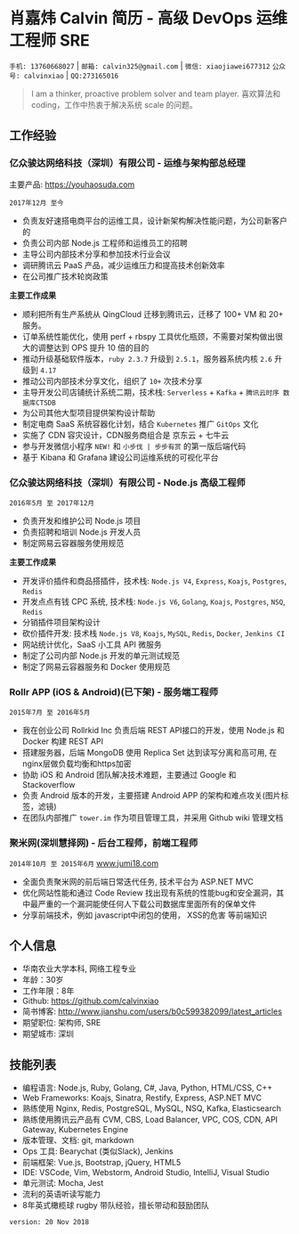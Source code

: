 # 肖嘉炜 Calvin 简历 - 高级 DevOps 运维工程师 SRE

`手机: 13760668027` | `邮箱: calvin325@gmail.com` | `微信: xiaojiawei677312` `公众号: calvinxiao` | `QQ:273165016` 

> I am a thinker, proactive problem solver and team player. 喜欢算法和 coding，工作中热衷于解决系统 scale 的问题。

## 工作经验

### 亿众骏达网络科技（深圳）有限公司 - 运维与架构部总经理

主要产品: https://youhaosuda.com

`2017年12月 至今`

* 负责友好速搭电商平台的运维工具，设计新架构解决性能问题，为公司新客户的    
* 负责公司内部 Node.js 工程师和运维员工的招聘
* 主导公司内部技术分享和参加技术行业会议
* 调研腾讯云 PaaS 产品，减少运维压力和提高技术创新效率
* 在公司推广技术轮岗政策

**主要工作成果**

* 顺利把所有生产系统从 QingCloud 迁移到腾讯云，迁移了 100+ VM 和 20+ 服务。
* 订单系统性能优化，使用 perf + rbspy 工具优化瓶颈，不需要对架构做出很大的调整达到 OPS 提升 10 倍的目的
* 推动升级基础软件版本，`ruby 2.3.7` 升级到 `2.5.1`，服务器系统内核 `2.6` 升级到 `4.17`
* 推动公司内部技术分享文化，组织了 `10+` 次技术分享
* 主导开发公司店铺统计系统二期，技术栈: `Serverless` + `Kafka` + `腾讯云时序 数据库CTSDB`
* 为公司其他大型项目提供架构设计帮助
* 制定电商 SaaS 系统容器化计划，结合 `Kubernetes` 推广 `GitOps` 文化
* 实施了 CDN 容灾设计，CDN服务商组合是 京东云 + 七牛云
* 参与开发微信小程序 `NEW!` 和 `小步伐 | 步步有赏` 的第一版后端代码
* 基于 Kibana 和 Grafana 建设公司运维系统的可视化平台

### 亿众骏达网络科技（深圳）有限公司 - Node.js 高级工程师

`2016年5月 至 2017年12月`

* 负责开发和维护公司 Node.js 项目
* 负责招聘和培训 Node.js 开发人员
* 制定网易云容器服务使用规范

**主要工作成果**

* 开发评价插件和商品搭插件，技术栈: `Node.js V4`, `Express`, `Koajs`, `Postgres`, `Redis`
* 开发点点有钱 CPC 系统, 技术栈: `Node.js V6`, `Golang`, `Koajs`, `Postgres`, `NSQ`, `Redis`
* 分销插件项目架构设计
* 砍价插件开发: 技术栈 `Node.js V8`, `Koajs`, `MySQL`, `Redis`, `Docker`, `Jenkins CI`
* 网站统计优化，SaaS 小工具 API 微服务
* 制定了公司内部 Node.js 开发的单元测试规范
* 制定了网易云容器服务和 Docker 使用规范

### Rollr APP (iOS & Android)(已下架) - 服务端工程师

`2015年7月 至 2016年5月` 

* 我在创业公司 Rollrkid Inc 负责后端 REST API接口的开发，使用 Node.js 和 Docker 构建 REST API
* 搭建服务器，后端 MongoDB 使用 Replica Set 达到读写分离和高可用, 在nginx层做负载均衡和https加密
* 协助 iOS 和 Android 团队解决技术难题，主要通过 Google 和 Stackoverflow
* 负责 Android 版本的开发，主要搭建 Android APP 的架构和难点攻关(图片标签，滤镜)
* 在团队内部推广 `tower.im` 作为项目管理工具，并采用 Github wiki 管理文档

### 聚米网(深圳慧择网) - 后台工程师，前端工程师

`2014年10月 至 2015年6月` www.jumi18.com

* 全面负责聚米网的前后端日常迭代任务, 技术平台为 ASP.NET MVC
* 优化网站性能和通过 Code Review 找出现有系统的性能bug和安全漏洞，其中最严重的一个漏洞能使任何人下载公司数据库里面所有的保单文件
* 分享前端技术，例如 javascript中闭包的使用， XSS的危害 等前端知识

## 个人信息

* 华南农业大学本科, 网络工程专业
* 年龄：30岁
* 工作年限：8年
* Github: https://github.com/calvinxiao
* 简书博客: http://www.jianshu.com/users/b0c599382099/latest_articles
* 期望职位: 架构师, SRE
* 期望城市: 深圳

## 技能列表

* 编程语言: Node.js, Ruby, Golang, C#, Java, Python, HTML/CSS, C++
* Web Frameworks: Koajs, Sinatra, Restify, Express, ASP.NET MVC
* 熟练使用 Nginx, Redis, PostgreSQL, MySQL, NSQ, Kafka, Elasticsearch
* 熟练使用腾讯云产品有 CVM, CBS, Load Balancer, VPC, COS, CDN, API Gateway, Kubernetes Engine
* 版本管理、文档: git, markdown
* Ops 工具: Bearychat (类似Slack), Jenkins
* 前端框架: Vue.js, Bootstrap, jQuery, HTML5
* IDE: VSCode, Vim, Webstorm, Android Studio, IntelliJ, Visual Studio
* 单元测试: Mocha, Jest
* 流利的英语听读写能力
* 8年英式橄榄球 rugby 带队经验，擅长带动和鼓励团队

`version: 20 Nov 2018`
